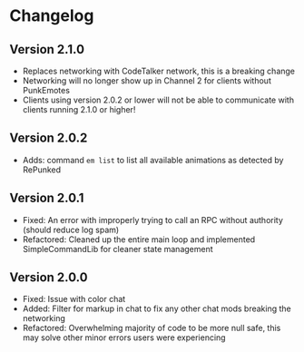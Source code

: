 # Changelog

## Version 2.1.0

- Replaces networking with CodeTalker network, this is a breaking change
- Networking will no longer show up in Channel 2 for clients without PunkEmotes
- Clients using version 2.0.2 or lower will not be able to communicate with clients running 2.1.0 or higher!

## Version 2.0.2

- Adds: command `em list` to list all available animations as detected by RePunked

## Version 2.0.1

- Fixed: An error with improperly trying to call an RPC without authority (should reduce log spam)
- Refactored: Cleaned up the entire main loop and implemented SimpleCommandLib for cleaner state management

## Version 2.0.0

- Fixed: Issue with color chat
- Added: Filter for markup in chat to fix any other chat mods breaking the networking
- Refactored: Overwhelming majority of code to be more null safe, this may solve other minor errors users were experiencing
